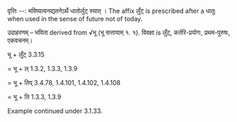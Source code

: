 

वृत्तिः --: भविष्यत्यनद्यतनेऽर्थे धातोर्लुट् स्यात् । The affix लुँट् is prescribed after a धातुः when used in the sense of future not of today.


उदाहरणम् – भविता derived from √भू (भू सत्तायाम् १. १). विवक्षा is लुँट्, कर्तरि-प्रयोगः, प्रथम-पुरुषः, एकवचनम्।


भू + लुँट् 3.3.15

= भू + ल् 1.3.2, 1.3.3, 1.3.9

= भू + तिप् 3.4.78, 1.4.101, 1.4.102, 1.4.108

= भू + ति 1.3.3, 1.3.9


Example continued under 3.1.33.

